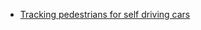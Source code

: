 - [Tracking pedestrians for self driving cars](https://medium.com/towards-data-science/tracking-pedestrians-for-self-driving-cars-ccf588acd170)
